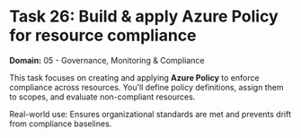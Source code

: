 # Task 26: Build & apply Azure Policy for resource compliance

**Domain:** 05 - Governance, Monitoring & Compliance

This task focuses on creating and applying **Azure Policy** to enforce compliance across resources. You'll define policy definitions, assign them to scopes, and evaluate non-compliant resources.

Real-world use: Ensures organizational standards are met and prevents drift from compliance baselines.
